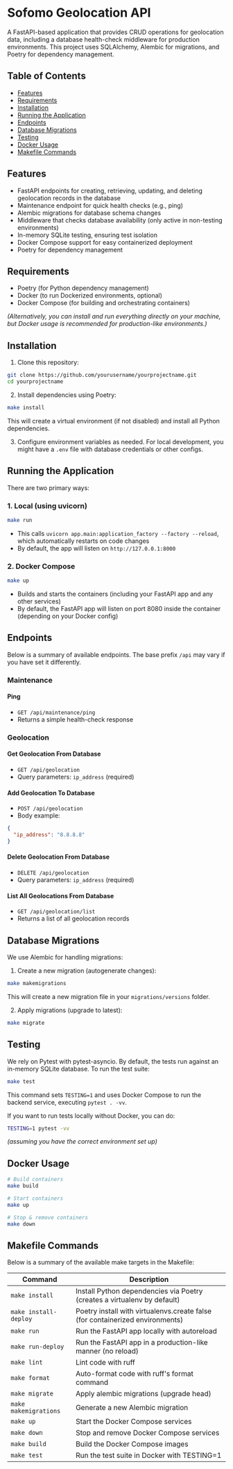 # Sofomo Geolocation API

A FastAPI-based application that provides CRUD operations for geolocation data, including a database health-check middleware for production environments. This project uses SQLAlchemy, Alembic for migrations, and Poetry for dependency management.

## Table of Contents
- [Features](#features)
- [Requirements](#requirements)
- [Installation](#installation)
- [Running the Application](#running-the-application)
- [Endpoints](#endpoints)
- [Database Migrations](#database-migrations)
- [Testing](#testing)
- [Docker Usage](#docker-usage)
- [Makefile Commands](#makefile-commands)

## Features
- FastAPI endpoints for creating, retrieving, updating, and deleting geolocation records in the database
- Maintenance endpoint for quick health checks (e.g., ping)
- Alembic migrations for database schema changes
- Middleware that checks database availability (only active in non-testing environments)
- In-memory SQLite testing, ensuring test isolation
- Docker Compose support for easy containerized deployment
- Poetry for dependency management

## Requirements
- Poetry (for Python dependency management)
- Docker (to run Dockerized environments, optional)
- Docker Compose (for building and orchestrating containers)

*(Alternatively, you can install and run everything directly on your machine, but Docker usage is recommended for production-like environments.)*

## Installation

1. Clone this repository:
```bash
git clone https://github.com/yourusername/yourprojectname.git
cd yourprojectname
```

2. Install dependencies using Poetry:
```bash
make install
```
This will create a virtual environment (if not disabled) and install all Python dependencies.

3. Configure environment variables as needed. For local development, you might have a `.env` file with database credentials or other configs.

## Running the Application

There are two primary ways:

### 1. Local (using uvicorn)
```bash
make run
```
- This calls `uvicorn app.main:application_factory --factory --reload`, which automatically restarts on code changes
- By default, the app will listen on `http://127.0.0.1:8000`

### 2. Docker Compose
```bash
make up
```
- Builds and starts the containers (including your FastAPI app and any other services)
- By default, the FastAPI app will listen on port 8080 inside the container (depending on your Docker config)

## Endpoints

Below is a summary of available endpoints. The base prefix `/api` may vary if you have set it differently.

### Maintenance

#### Ping
- `GET /api/maintenance/ping`
- Returns a simple health-check response

### Geolocation

#### Get Geolocation From Database
- `GET /api/geolocation`
- Query parameters: `ip_address` (required)

#### Add Geolocation To Database
- `POST /api/geolocation`
- Body example:
```json
{
  "ip_address": "8.8.8.8"
}
```

#### Delete Geolocation From Database
- `DELETE /api/geolocation`
- Query parameters: `ip_address` (required)

#### List All Geolocations From Database
- `GET /api/geolocation/list`
- Returns a list of all geolocation records

## Database Migrations

We use Alembic for handling migrations:

1. Create a new migration (autogenerate changes):
```bash
make makemigrations
```
This will create a new migration file in your `migrations/versions` folder.

2. Apply migrations (upgrade to latest):
```bash
make migrate
```

## Testing

We rely on Pytest with pytest-asyncio. By default, the tests run against an in-memory SQLite database. To run the test suite:

```bash
make test
```

This command sets `TESTING=1` and uses Docker Compose to run the backend service, executing `pytest . -vv`.

If you want to run tests locally without Docker, you can do:
```bash
TESTING=1 pytest -vv
```
*(assuming you have the correct environment set up)*

## Docker Usage

```bash
# Build containers
make build

# Start containers
make up

# Stop & remove containers
make down
```

## Makefile Commands

Below is a summary of the available make targets in the Makefile:

| Command | Description |
|---------|-------------|
| `make install` | Install Python dependencies via Poetry (creates a virtualenv by default) |
| `make install-deploy` | Poetry install with virtualenvs.create false (for containerized environments) |
| `make run` | Run the FastAPI app locally with autoreload |
| `make run-deploy` | Run the FastAPI app in a production-like manner (no reload) |
| `make lint` | Lint code with ruff |
| `make format` | Auto-format code with ruff's format command |
| `make migrate` | Apply alembic migrations (upgrade head) |
| `make makemigrations` | Generate a new Alembic migration |
| `make up` | Start the Docker Compose services |
| `make down` | Stop and remove Docker Compose services |
| `make build` | Build the Docker Compose images |
| `make test` | Run the test suite in Docker with TESTING=1 |